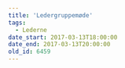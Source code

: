 ```yaml
---
title: 'Ledergruppemøde'
tags:
  - Lederne
date_start: 2017-03-13T18:00:00
date_end: 2017-03-13T20:00:00
old_id: 6459
---
```

